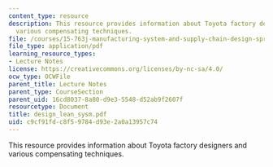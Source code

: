 ```yaml
---
content_type: resource
description: This resource provides information about Toyota factory designers and
  various compensating techniques.
file: /courses/15-763j-manufacturing-system-and-supply-chain-design-spring-2005/c9cf91fdc8f59784d93e2a0a13957c74_design_lean_sysm.pdf
file_type: application/pdf
learning_resource_types:
- Lecture Notes
license: https://creativecommons.org/licenses/by-nc-sa/4.0/
ocw_type: OCWFile
parent_title: Lecture Notes
parent_type: CourseSection
parent_uid: 16cd8037-8a80-d9e3-5548-d52ab9f2607f
resourcetype: Document
title: design_lean_sysm.pdf
uid: c9cf91fd-c8f5-9784-d93e-2a0a13957c74
---
```

This resource provides information about Toyota factory designers and various compensating techniques.